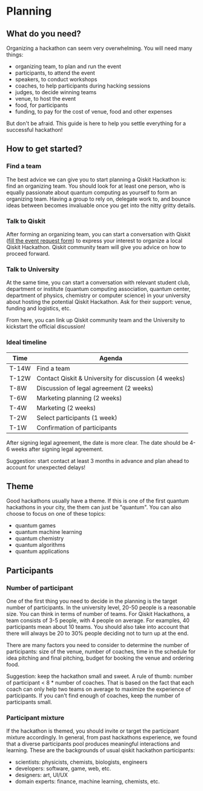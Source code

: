 # Planning

## What do you need?

Organizing a hackathon can seem very overwhelming. You will need many things:

- organizing team, to plan and run the event
- participants, to attend the event
- speakers, to conduct workshops
- coaches, to help participants during hacking sessions
- judges, to decide winning teams
- venue, to host the event
- food, for participants
- funding, to pay for the cost of venue, food and other expenses

But don't be afraid. This guide is here to help you settle everything for a successful hackathon!

## How to get started?

### Find a team
The best advice we can give you to start planning a Qiskit Hackathon is: find an organizing team. You should look for at least one person, who is equally passionate about quantum computing as yourself to form an organizing team. Having a group to rely on, delegate work to, and bounce ideas between becomes invaluable once you get into the nitty gritty details.

### Talk to Qiskit
After forming an organizing team, you can start a conversation with Qiskit ([fill the event request form](https://airtable.com/shrRP0Td8TN4ttlFx)) to express your interest to organize a local Qiskit Hackathon. Qiskit community team will give you advice on how to proceed forward.

### Talk to University
At the same time, you can start a conversation with relevant student club, department or institute (quantum computing association, quantum center, department of physics, chemistry or computer science) in your university about hosting the potential Qiskit Hackathon. Ask for their support: venue, funding and logistics, etc.

From here, you can link up Qiskit community team and the University to kickstart the official discussion!

### Ideal timeline
| Time  | Agenda                                               |
|-------|------------------------------------------------------|
| T-14W | Find a team                                          |
| T-12W | Contact Qiskit & University for discussion (4 weeks) |
| T-8W  | Discussion of legal agreement (2 weeks)              |
| T-6W  | Marketing planning (2 weeks)                         |
| T-4W  | Marketing (2 weeks)                                  |
| T-2W  | Select participants (1 week)                         |
| T-1W  | Confirmation of participants                         |

After signing legal agreement, the date is more clear. The date should be 4-6 weeks after signing legal agreement.  

Suggestion: start contact at least 3 months in advance and plan ahead to account for unexpected delays!

## Theme
Good hackathons usually have a theme. If this is one of the first quantum hackathons in your city, the them can just be "quantum". You can also choose to focus on one of these topics:
- quantum games
- quantum machine learning
- quantum chemistry
- quantum algorithms
- quantum applications

## Participants
### Number of participant
One of the first thing you need to decide in the planning is the target number of participants. In the university level, 20-50 people is a reasonable size. You can think in terms of number of teams. For Qiskit Hackathons, a team consists of 3-5 people, with 4 people on average. For examples, 40 participants mean about 10 teams. You should also take into account that there will always be 20 to 30% people deciding not to turn up at the end.

There are many factors you need to consider to determine the number of participants: size of the venue, number of coaches, time in the schedule for idea pitching and final pitching, budget for booking the venue and ordering food.

Suggestion: keep the hackathon small and sweet. A rule of thumb: number of participant < 8 * number of coaches. That is based on the fact that each coach can only help two teams on average to maximize the experience of participants. If you can't find enough of coaches, keep the number of participants small.

### Participant mixture
If the hackathon is themed, you should invite or target the participant mixture accordingly. In general, from past hackathons experience, we found that a diverse participants pool produces meaningful interactions and learning. These are the backgrounds of usual qiskit hackathon participants:
- scientists: physicists, chemists, biologists, engineers
- developers: software, game, web, etc.
- designers: art, UI/UX
- domain experts: finance, machine learning, chemists, etc.
